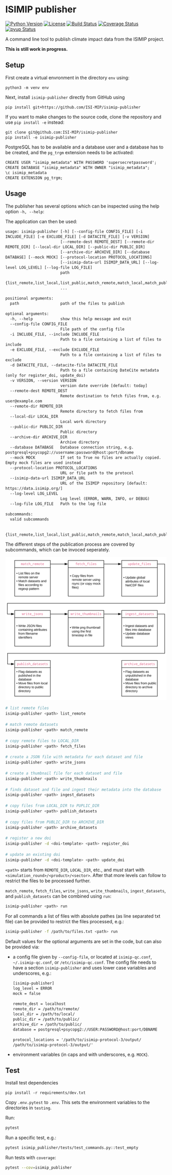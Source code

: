 ISIMIP publisher
================

[![Python Version](https://img.shields.io/badge/python-3.7|3.8-blue)](https://www.python.org/)
[![License](https://img.shields.io/badge/License-MIT-green)](https://github.com/ISI-MIP/isimip-publisher/blob/master/LICENSE)
[![Build Status](https://travis-ci.org/ISI-MIP/isimip-publisher.svg?branch=master)](https://travis-ci.org/ISI-MIP/isimip-publisher)
[![Coverage Status](https://coveralls.io/repos/github/ISI-MIP/isimip-publisher/badge.svg?branch=master)](https://coveralls.io/github/ISI-MIP/isimip-publisher?branch=master)
[![pyup Status](https://pyup.io/repos/github/ISI-MIP/isimip-publisher/shield.svg)](https://pyup.io/repos/github/ISI-MIP/isimip-publisher/)

A command line tool to publish climate impact data from the ISIMIP project.

**This is still work in progress.**

Setup
-----

First create a virtual envronment in the directory `env` using:

```
python3 -m venv env
```

Next, install `isimip-publisher` directly from GitHub using

```
pip install git+https://github.com/ISI-MIP/isimip-publisher
```

If you want to make changes to the source code, clone the repository and use `pip install -e` instead:

```
git clone git@github.com:ISI-MIP/isimip-publisher
pip install -e isimip-publisher
```

PostgreSQL has to be available and a database user and a database has to be created, and the `pg_trgm` extension needs to be activated:

```pgsql
CREATE USER "isimip_metadata" WITH PASSWORD 'supersecretpassword';
CREATE DATABASE "isimip_metadata" WITH OWNER "isimip_metadata";
\c isimip_metadata
CREATE EXTENSION pg_trgm;
```

Usage
-----

The publisher has several options which can be inspected using the help option `-h, --help`:

The application can then be used:

```
usage: isimip-publisher [-h] [--config-file CONFIG_FILE] [-i INCLUDE_FILE] [-e EXCLUDE_FILE] [-d DATACITE_FILE] [-v VERSION]
                        [--remote-dest REMOTE_DEST] [--remote-dir REMOTE_DIR] [--local-dir LOCAL_DIR] [--public-dir PUBLIC_DIR]
                        [--archive-dir ARCHIVE_DIR] [--database DATABASE] [--mock MOCK] [--protocol-location PROTOCOL_LOCATIONS]
                        [--isimip-data-url ISIMIP_DATA_URL] [--log-level LOG_LEVEL] [--log-file LOG_FILE]
                        path
                        {list_remote,list_local,list_public,match_remote,match_local,match_public,fetch_files,write_jsons,write_thumbnails,ingest_datasets,publish_datasets,archive_datasets,register_doi,update_doi,check,clean,update_index,run}
                        ...

positional arguments:
  path                  path of the files to publish

optional arguments:
  -h, --help            show this help message and exit
  --config-file CONFIG_FILE
                        File path of the config file
  -i INCLUDE_FILE, --include INCLUDE_FILE
                        Path to a file containing a list of files to include
  -e EXCLUDE_FILE, --exclude EXCLUDE_FILE
                        Path to a file containing a list of files to exclude
  -d DATACITE_FILE, --datacite-file DATACITE_FILE
                        Path to a file containing DateCite metadata (only for register_doi, update_doi)
  -v VERSION, --version VERSION
                        version date override [default: today]
  --remote-dest REMOTE_DEST
                        Remote destination to fetch files from, e.g. user@example.com
  --remote-dir REMOTE_DIR
                        Remote directory to fetch files from
  --local-dir LOCAL_DIR
                        Local work directory
  --public-dir PUBLIC_DIR
                        Public directory
  --archive-dir ARCHIVE_DIR
                        Archive directory
  --database DATABASE   Database connection string, e.g. postgresql+psycopg2://username:password@host:port/dbname
  --mock MOCK           If set to True no files are actually copied. Empty mock files are used instead
  --protocol-location PROTOCOL_LOCATIONS
                        URL or file path to the protocol
  --isimip-data-url ISIMIP_DATA_URL
                        URL of the ISIMIP repository [default: https://data.isimip.org/]
  --log-level LOG_LEVEL
                        Log level (ERROR, WARN, INFO, or DEBUG)
  --log-file LOG_FILE   Path to the log file

subcommands:
  valid subcommands

  {list_remote,list_local,list_public,match_remote,match_local,match_public,fetch_files,write_jsons,write_thumbnails,ingest_datasets,publish_datasets,archive_datasets,register_doi,update_doi,check,clean,update_index,run}
```

The different steps of the publication process are covered by subcommands, which can be invoced seperately.

<p align="center">
  <img width="600" src="overview.svg">
</p>

```bash
# list remote files
isimip-publisher <path> list_remote

# match remote datasets
isimip-publisher <path> match_remote

# copy remote files to LOCAL_DIR
isimip-publisher <path> fetch_files

# create a JSON file with metadata for each dataset and file
isimip-publisher <path> write_jsons

# create a thumbnail file for each dataset and file
isimip-publisher <path> write_thumbnails

# finds dataset and file and ingest their metadata into the database
isimip-publisher <path> ingest_datasets

# copy files from LOCAL_DIR to PUPLIC_DIR
isimip-publisher <path> publish_datasets

# copy files from PUBLIC_DIR to ARCHIVE_DIR
isimip-publisher <path> archive_datasets

# register a new doi
isimip-publisher -d <doi-template> <path> register_doi

# update an existing doi
isimip-publisher -d <doi-template> <path> update_doi
```

`<path>` starts from `REMOTE_DIR`, `LOCAL_DIR`, etc., and *must* start with `<simulation_round>/<product>/<sector>`. After that more levels can follow to restrict the files to be processed further.

`match_remote`, `fetch_files`, `write_jsons`, `write_thumbnails`, `ingest_datasets`, and `publish_datasets` can be combined using `run`:

```bash
isimip-publisher <path> run
```

For all commands a list of files with absolute pathes (as line separated txt file) can be provided to restrict the files processed, e.g.:

```bash
isimip-publisher -f /path/to/files.txt <path> run
```

Default values for the optional arguments are set in the code, but can also be provided via:

* a config file given by `--config-file`, or located at `isimip-qc.conf`, `~/.isimip-qc.conf`, or `/etc/isimip-qc.conf`. The config file needs to have a section `isimip-publisher` and uses lower case variables and underscores, e.g.:
    ```
    [isimip-publisher]
    log_level = ERROR
    mock = false

    remote_dest = localhost
    remote_dir = /path/to/remote/
    local_dir = /path/to/local/
    public_dir = /path/to/public/
    archive_dir = /path/to/public/
    database = postgresql+psycopg2://USER:PASSWORD@host:port/DBNAME

    protocol_locations = '/path/to/isimip-protocol-3/output/ /path/to/isimip-protocol-3/output/'
    ```

* environment variables (in caps and with underscores, e.g. `MOCK`).


Test
----

Install test dependencies

```
pip install -r requirements/dev.txt
```

Copy `.env.pytest` to `.env`. This sets the environment variables to the directories in `testing`.

Run:

```bash
pytest
```

Run a specific test, e.g.:

```bash
pytest isimip_publisher/tests/test_commands.py::test_empty
```

Run tests with `coverage`:

```bash
pytest --cov=isimip_publisher
```

